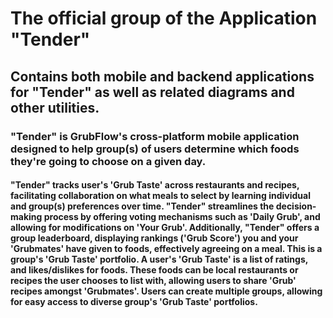 # The official group of the Application "Tender"

## Contains both mobile and backend applications for "Tender" as well as related diagrams and other utilities.

### "Tender" is GrubFlow's cross-platform mobile application designed to help group(s) of users determine which foods they're going to choose on a given day. 

#### "Tender" tracks user's 'Grub Taste' across restaurants and recipes, facilitating collaboration on what meals to select by learning individual and group(s) preferences over time. "Tender" streamlines the decision-making process by offering voting mechanisms such as 'Daily Grub', and allowing for modifications on 'Your Grub'. Additionally, "Tender" offers a group leaderboard, displaying rankings ('Grub Score') you and your 'Grubmates' have given to foods, effectively agreeing on a meal. This is a group's 'Grub Taste' portfolio. A user's 'Grub Taste' is a list of ratings, and likes/dislikes for foods. These foods can be local restaurants or recipes the user chooses to list with, allowing users to share 'Grub' recipes amongst 'Grubmates'. Users can create multiple groups, allowing for easy access to diverse group's 'Grub Taste' portfolios.
